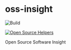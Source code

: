 # oss-insight

![Build](https://github.com/harkue/oss-insight/workflows/Java%20CI%20with%20Maven/badge.svg)

[![Open Source Helpers](https://www.codetriage.com/harkue/oss-insight/badges/users.svg)](https://www.codetriage.com/harkue/oss-insight)


Open Source Software Insight
